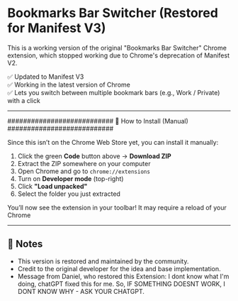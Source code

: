 # Bookmarks Bar Switcher (Restored for Manifest V3)

This is a working version of the original "Bookmarks Bar Switcher" Chrome extension, which stopped working due to Chrome's deprecation of Manifest V2.

✅ Updated to Manifest V3  
✅ Working in the latest version of Chrome  
✅ Lets you switch between multiple bookmark bars (e.g., Work / Private) with a click

---

########################### 🔧 How to Install (Manual) ###########################

Since this isn’t on the Chrome Web Store yet, you can install it manually:

1. Click the green **Code** button above → **Download ZIP**
2. Extract the ZIP somewhere on your computer
3. Open Chrome and go to `chrome://extensions`
4. Turn on **Developer mode** (top-right)
5. Click **"Load unpacked"**
6. Select the folder you just extracted

You’ll now see the extension in your toolbar! It may require a reload of your Chrome

---

## 🧾 Notes

- This version is restored and maintained by the community.  
- Credit to the original developer for the idea and base implementation.
- Message from Daniel, who restored this Extension: I dont know what I'm doing, chatGPT fixed this for me. So, IF SOMETHING DOESNT WORK, I DONT KNOW WHY - ASK YOUR CHATGPT.

